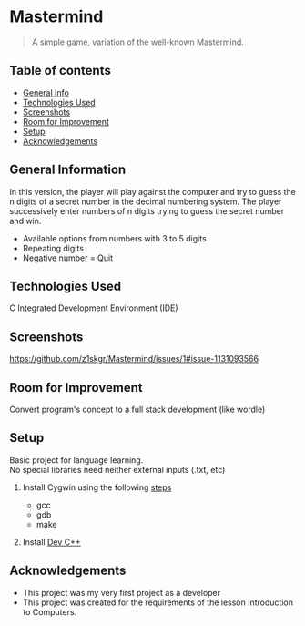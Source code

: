 # Mastermind
> A simple game, variation of the well-known Mastermind. 

## Table of contents
* [General Info](#general-information)
* [Technologies Used](#technologies-used)
* [Screenshots](#screenshots)
* [Room for Improvement](#room-for-improvement)
* [Setup](#setup)
* [Acknowledgements](#acknowledgements)

## General Information
In this version, the player will play against the computer and try to guess the n
digits of a secret number in the decimal numbering system. The player successively enter numbers of n digits trying to guess the secret number and win.



* Available options from numbers with 3 to 5 digits
* Repeating digits
* Negative number = Quit

## Technologies Used
C Integrated Development Environment (IDE)


## Screenshots
https://github.com/z1skgr/Mastermind/issues/1#issue-1131093566

## Room for Improvement
Convert program's concept to a full stack development (like wordle)


## Setup
Basic project for language learning. <br />
No special libraries need neither 
external inputs (.txt, etc)

1. Install Cygwin using the following [steps](https://www.youtube.com/watch?v=5b-dzp9HBN4)
    * gcc
    * gdb
    * make

2. Install [Dev C++](https://www.bloodshed.net/)

## Acknowledgements
- This project was my very first project as a developer
- This project was created for the requirements of the lesson Introduction to Computers.

